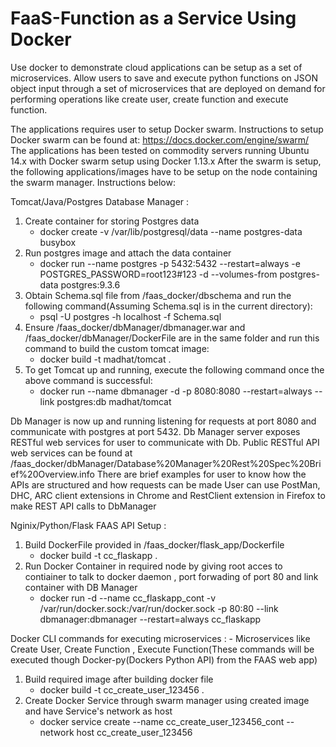 # FaaS-Function as a Service Using Docker
Use docker to demonstrate cloud applications can be setup as a set of 
microservices. Allow users to save and execute python functions on JSON object
input through a set of microservices that are deployed on demand for performing
operations like create user, create function and execute function.

The applications requires user to setup Docker swarm. Instructions to setup
Docker swarm can be found at: https://docs.docker.com/engine/swarm/
The applications has been tested on commodity servers running Ubuntu 14.x 
with Docker swarm setup using Docker 1.13.x
After the swarm is setup, the following applications/images have to be setup
on the node containing the swarm manager. Instructions below:

Tomcat/Java/Postgres Database Manager :
1. Create container for storing Postgres data
    - docker create -v /var/lib/postgresql/data --name postgres-data busybox
2. Run postgres image and attach the data container
    - docker run --name postgres -p 5432:5432 --restart=always -e POSTGRES_PASSWORD=root123#123 -d --volumes-from postgres-data postgres:9.3.6
3. Obtain Schema.sql file from /faas_docker/dbschema and run the following command(Assuming Schema.sql is in the current directory):
    - psql -U postgres -h localhost -f Schema.sql
4. Ensure /faas_docker/dbManager/dbmanager.war and /faas_docker/dbManager/DockerFile are in the same folder and run this command to build the custom tomcat image:
    - docker build -t madhat/tomcat .
5. To get Tomcat up and running, execute the following command once the above command is successful:
    - docker run --name dbmanager -d -p 8080:8080 --restart=always --link postgres:db madhat/tomcat

Db Manager is now up and running listening for requests at port 8080 and 
communicate with postgres at port 5432.
Db Manager server exposes RESTful web services for user to communicate with Db.
Public RESTful API web services can be found at /faas_docker/dbManager/Database%20Manager%20Rest%20Spec%20Brief%20Overview.info
There are brief examples for user to know how the APIs are structured and how requests can be made
User can use PostMan, DHC, ARC client extensions in Chrome and RestClient extension in Firefox
to make REST API calls to DbManager

Nginix/Python/Flask FAAS API Setup :
1. Build DockerFile provided in /faas_docker/flask_app/Dockerfile
    - docker build -t cc_flaskapp .
2. Run Docker Container in required node by giving root acces to contiainer to 
talk to docker daemon , port forwading of port 80 and link container with DB Manager
    - docker run -d --name cc_flaskapp_cont -v /var/run/docker.sock:/var/run/docker.sock -p 80:80 --link dbmanager:dbmanager --restart=always cc_flaskapp

Docker CLI commands for executing microservices :
    - Microservices like Create User, Create Function , Execute Function(These commands will be executed though Docker-py(Dockers Python API) from the FAAS web app)
1. Build required image after building docker file
    - docker build -t cc_create_user_123456 .
2. Create Docker Service through swarm manager using created image and have Service's network as host
    - docker service create --name cc_create_user_123456_cont --network host cc_create_user_123456